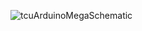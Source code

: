 ![tcuArduinoMegaSchematic](https://github.com/user-attachments/assets/b706f524-2970-4790-be4b-c93ac8f3a0b1)
